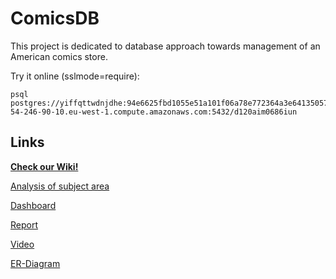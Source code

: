 # ComicsDB

This project is dedicated to database approach towards management of an American comics store. 

Try it online (sslmode=require):
```
psql postgres://yiffqttwdnjdhe:94e6625fbd1055e51a101f06a78e772364a3e6413505718323169673a1482cc0@ec2-54-246-90-10.eu-west-1.compute.amazonaws.com:5432/d120aim0686iun
```

## Links

[**Check our Wiki!**](https://github.com/ksnikiforov/psql-db/wiki)

[Analysis of subject area](https://docs.google.com/document/d/1PxptiWDNVIaJBFEbmTKDFsYLJF2IDGvx7TVomAm2cgM/edit?usp=sharing)

[Dashboard](https://drive.google.com/file/d/11zHQmFiDt84FwcbjtGcg31VWI50OsaRO/view?usp=sharing)

[Report](https://docs.google.com/document/d/1Ax8ONa5tU0gcygL4aEKPxtyLwq2UGIT9sJssOvElTZw/edit?usp=sharing)

[Video](https://www.youtube.com/watch?v=rmDxtZ8aYPU)

[ER-Diagram](https://drive.google.com/file/d/1o8vbBwrlKKsebbL2cIfK_aR1s3gIfpnk/view?usp=sharing)





